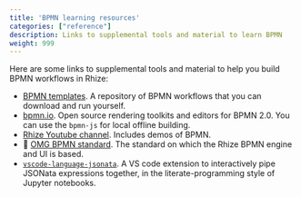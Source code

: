 ```yaml
---
title: 'BPMN learning resources'
categories: ["reference"]
description: Links to supplemental tools and material to learn BPMN
weight: 999
---
```



Here are some links to supplemental tools and material to help you build BPMN workflows in Rhize:

- <i class="fa fa-github" aria-hidden="true"></i> [BPMN templates](https://github.com/libremfg/bpmn-templates). A repository of BPMN workflows that you can download and run yourself.
- <i class="fa fa-github" aria-hidden="true"></i> [ bpmn.io](https://github.com/bpmn-io/bpmn-js). Open source rendering toolkits and editors for BPMN 2.0. You can use the `bpmn-js` for local offline building.
- <i class="fa fa-youtube" aria-hidden="true"></i> [Rhize Youtube channel](https://www.youtube.com/@rhizemanufacturingdatahub). Includes demos of BPMN.
- 📝 [OMG BPMN standard](https://www.omg.org/spec/BPMN/2.0.2/). The standard on which the Rhize BPMN engine and UI is based.
- [`vscode-language-jsonata`](https://marketplace.visualstudio.com/items?itemName=bigbug.vscode-language-jsonata). A VS code extension to interactively pipe JSONata expressions together, in the literate-programming style of Jupyter notebooks.
